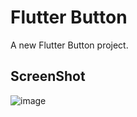 # Flutter Button

A new Flutter Button project.

## ScreenShot

![image](https://user-images.githubusercontent.com/58179608/152764758-234ef060-0728-4911-92f5-5a7e65ee5eed.png)

